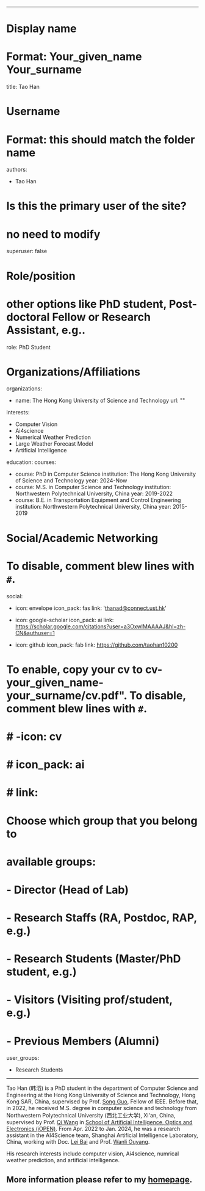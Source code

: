 
---
# Display name
# Format: Your_given_name Your_surname 
title: Tao Han

# Username
# Format: this should match the folder name
authors:
- Tao Han

# Is this the primary user of the site?
# no need to modify 
superuser: false

# Role/position
# other options like PhD student, Post-doctoral Fellow or Research Assistant, e.g..
role: PhD Student

# Organizations/Affiliations
organizations:
- name: The Hong Kong University of Science and Technology
  url: ""

interests:
- Computer Vision
- Ai4science
- Numerical Weather Prediction
- Large Weather Forecast Model
- Artificial Intelligence

education:
  courses:
  - course: PhD in Computer Science
    institution: The Hong Kong University of Science and Technology
    year: 2024-Now
  - course: M.S. in Computer Science and Technology
    institution: Northwestern Polytechnical University, China
    year: 2019-2022
  - course: B.E. in Transportation Equipment and Control Engineering
    institution: Northwestern Polytechnical University, China
    year: 2015-2019

# Social/Academic Networking
# To disable, comment blew lines with `#`.
social:
- icon: envelope
  icon_pack: fas
  link: 'thanad@connect.ust.hk'

- icon: google-scholar
  icon_pack: ai
  link: https://scholar.google.com/citations?user=a3OxwlMAAAAJ&hl=zh-CN&authuser=1

- icon: github
  icon_pack: fab
  link: https://github.com/taohan10200

# To enable, copy your cv to cv-your_given_name-your_surname/cv.pdf". To disable, comment blew lines with `#`.
# # -icon: cv
# # icon_pack: ai
# # link:

# Choose which group that you belong to
#  available groups:
#  - Director (Head of Lab)
#  - Research Staffs (RA, Postdoc, RAP, e.g.)
#  - Research Students (Master/PhD student, e.g.)
#  - Visitors (Visiting prof/student, e.g.)
#  - Previous Members (Alumni)
user_groups:
- Research Students
---

Tao Han (韩滔) is a PhD student in the department of Computer Science and Engineering at the Hong Kong University of Science and Technology, Hong Kong SAR, China, supervised by Prof. [Song Guo](https://cse.hkust.edu.hk/admin/people/faculty/profile/songguo), Fellow of IEEE. Before that,  in 2022, he received M.S. degree in computer science and technology from Northwestern Polytechnical University (西北工业大学), Xi'an, China, supervised by Prof. [Qi Wang](https://crabwq.github.io/) in [School of Artificial Intelligence, Optics and Electronics (iOPEN)](https://iopen.nwpu.edu.cn/index.htm). From Apr. 2022 to Jan. 2024, he was a research assistant in the AI4Science team, Shanghai Artificial Intelligence Laboratory, China, working with Doc. [Lei Bai](http://leibai.site/) and Prof. [Wanli Ouyang](https://scholar.google.com/citations?user=pw_0Z_UAAAAJ&%20hl=en). 

His research interests include computer vision, Ai4science, numrical weather prediction, and artificial intelligence.

More information please refer to my [homepage](https://taohan10200.github.io/). 
---

